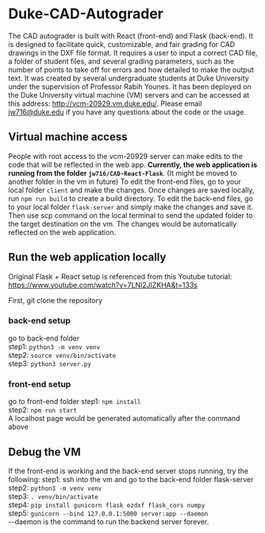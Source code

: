 # Duke-CAD-Autograder

The CAD autograder is built with React (front-end) and Flask (back-end). It is designed to facilitate quick, customizable, and fair grading for CAD drawings in the DXF file format. It requires a user to input a correct CAD file, a folder of student
files, and several grading parameters, such as the number of points to take off for errors and how detailed to make the output text. It was created by several undergraduate students 
at Duke University under the supervision of Professor Rabih Younes. It has been deployed on the Duke University virtual machine (VM) servers and can be accessed at this address:
http://vcm-20929.vm.duke.edu/. Please email jw716@duke.edu if you have any questions about the code or the usage.

## Virtual machine access
People with root access to the vcm-20929 server can make edits to the code that will be reflected in the web app. **Currently, the web application is running from the folder ```jw716/CAD-React-Flask```**. (It might be moved to another folder in the vm in future) To edit the front-end files, go to your local folder ```client``` and make the changes. Once changes are saved locally, run ```npm run build``` to create a build directory. To edit the back-end files, go to your local folder ```flask-server``` and simply make the changes and save it. Then use scp command on the local terminal to send the updated folder to the target destination on the vm. The changes would be automatically reflected on the web application.

## Run the web application locally
Original Flask + React setup is referenced from this Youtube tutorial: https://www.youtube.com/watch?v=7LNl2JlZKHA&t=133s

First, git clone the repository
### back-end setup
go to back-end folder\
step1: ```python3 -m venv venv```\
step2: ```source venv/bin/activate```\
step3: ```python3 server.py```

### front-end setup
go to front-end folder
step1: ```npm install```\
step2: ```npm run start```\
A localhost page would be generated automatically after the command above

## Debug the VM
If the front-end is working and the back-end server stops running, try the following:
step1: ssh into the vm and go to the back-end folder flask-server
step2: ```python3 -m venv venv```\
step3: ```. venv/bin/activate```\
step4: ```pip install gunicorn flask ezdxf flask_cors numpy```\
step5: ```gunicorn --bind 127.0.0.1:5000 server:app --daemon```\
--daemon is the command to run the backend server forever.
